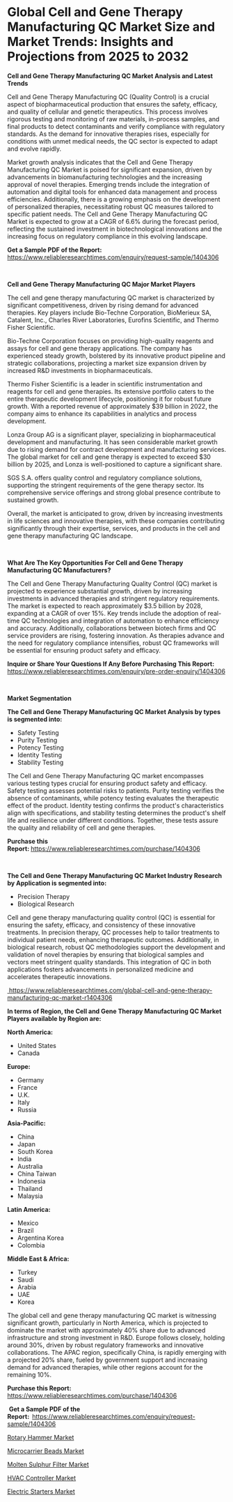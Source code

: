 <p><h1>Global Cell and Gene Therapy Manufacturing QC Market Size and Market Trends: Insights and Projections from 2025 to 2032</h1></p><p><strong>Cell and Gene Therapy Manufacturing QC Market Analysis and Latest Trends</strong></p>
<p><p>Cell and Gene Therapy Manufacturing QC (Quality Control) is a crucial aspect of biopharmaceutical production that ensures the safety, efficacy, and quality of cellular and genetic therapeutics. This process involves rigorous testing and monitoring of raw materials, in-process samples, and final products to detect contaminants and verify compliance with regulatory standards. As the demand for innovative therapies rises, especially for conditions with unmet medical needs, the QC sector is expected to adapt and evolve rapidly.</p><p>Market growth analysis indicates that the Cell and Gene Therapy Manufacturing QC Market is poised for significant expansion, driven by advancements in biomanufacturing technologies and the increasing approval of novel therapies. Emerging trends include the integration of automation and digital tools for enhanced data management and process efficiencies. Additionally, there is a growing emphasis on the development of personalized therapies, necessitating robust QC measures tailored to specific patient needs. The Cell and Gene Therapy Manufacturing QC Market is expected to grow at a CAGR of 6.6% during the forecast period, reflecting the sustained investment in biotechnological innovations and the increasing focus on regulatory compliance in this evolving landscape.</p></p>
<p><strong>Get a Sample PDF of the Report:&nbsp;</strong> <a href="https://www.reliableresearchtimes.com/enquiry/request-sample/1404306?utm_campaign=3444&utm_medium=2&utm_source=Github&utm_content=ia&utm_term=28032025&utm_id=cell-and-gene-therapy-manufacturing-qc">https://www.reliableresearchtimes.com/enquiry/request-sample/1404306</a></p>
<p>&nbsp;</p>
<p><strong>Cell and Gene Therapy Manufacturing QC Major Market Players</strong></p>
<p><p>The cell and gene therapy manufacturing QC market is characterized by significant competitiveness, driven by rising demand for advanced therapies. Key players include Bio-Techne Corporation, BioMerieux SA, Catalent, Inc., Charles River Laboratories, Eurofins Scientific, and Thermo Fisher Scientific. </p><p>Bio-Techne Corporation focuses on providing high-quality reagents and assays for cell and gene therapy applications. The company has experienced steady growth, bolstered by its innovative product pipeline and strategic collaborations, projecting a market size expansion driven by increased R&D investments in biopharmaceuticals.</p><p>Thermo Fisher Scientific is a leader in scientific instrumentation and reagents for cell and gene therapies. Its extensive portfolio caters to the entire therapeutic development lifecycle, positioning it for robust future growth. With a reported revenue of approximately $39 billion in 2022, the company aims to enhance its capabilities in analytics and process development.</p><p>Lonza Group AG is a significant player, specializing in biopharmaceutical development and manufacturing. It has seen considerable market growth due to rising demand for contract development and manufacturing services. The global market for cell and gene therapy is expected to exceed $30 billion by 2025, and Lonza is well-positioned to capture a significant share.</p><p>SGS S.A. offers quality control and regulatory compliance solutions, supporting the stringent requirements of the gene therapy sector. Its comprehensive service offerings and strong global presence contribute to sustained growth.</p><p>Overall, the market is anticipated to grow, driven by increasing investments in life sciences and innovative therapies, with these companies contributing significantly through their expertise, services, and products in the cell and gene therapy manufacturing QC landscape.</p></p>
<p>&nbsp;</p>
<p><strong>What Are The Key Opportunities For Cell and Gene Therapy Manufacturing QC Manufacturers?</strong></p>
<p><p>The Cell and Gene Therapy Manufacturing Quality Control (QC) market is projected to experience substantial growth, driven by increasing investments in advanced therapies and stringent regulatory requirements. The market is expected to reach approximately $3.5 billion by 2028, expanding at a CAGR of over 15%. Key trends include the adoption of real-time QC technologies and integration of automation to enhance efficiency and accuracy. Additionally, collaborations between biotech firms and QC service providers are rising, fostering innovation. As therapies advance and the need for regulatory compliance intensifies, robust QC frameworks will be essential for ensuring product safety and efficacy.</p></p>
<p><strong>Inquire or Share Your Questions If Any Before Purchasing This Report:</strong> <a href="https://www.reliableresearchtimes.com/enquiry/pre-order-enquiry/1404306?utm_campaign=3444&utm_medium=2&utm_source=Github&utm_content=ia&utm_term=28032025&utm_id=cell-and-gene-therapy-manufacturing-qc">https://www.reliableresearchtimes.com/enquiry/pre-order-enquiry/1404306</a></p>
<p>&nbsp;</p>
<p><strong>Market Segmentation</strong></p>
<p><strong>The Cell and Gene Therapy Manufacturing QC Market Analysis by types is segmented into:</strong></p>
<p><ul><li>Safety Testing</li><li>Purity Testing</li><li>Potency Testing</li><li>Identity Testing</li><li>Stability Testing</li></ul></p>
<p><p>The Cell and Gene Therapy Manufacturing QC market encompasses various testing types crucial for ensuring product safety and efficacy. Safety testing assesses potential risks to patients. Purity testing verifies the absence of contaminants, while potency testing evaluates the therapeutic effect of the product. Identity testing confirms the product's characteristics align with specifications, and stability testing determines the product's shelf life and resilience under different conditions. Together, these tests assure the quality and reliability of cell and gene therapies.</p></p>
<p><strong>Purchase this Report:&nbsp;</strong><a href="https://www.reliableresearchtimes.com/purchase/1404306?utm_campaign=3444&utm_medium=2&utm_source=Github&utm_content=ia&utm_term=28032025&utm_id=cell-and-gene-therapy-manufacturing-qc">https://www.reliableresearchtimes.com/purchase/1404306</a></p>
<p>&nbsp;</p>
<p><strong>The Cell and Gene Therapy Manufacturing QC Market Industry Research by Application is segmented into:</strong></p>
<p><ul><li>Precision Therapy</li><li>Biological Research</li></ul></p>
<p><p>Cell and gene therapy manufacturing quality control (QC) is essential for ensuring the safety, efficacy, and consistency of these innovative treatments. In precision therapy, QC processes help to tailor treatments to individual patient needs, enhancing therapeutic outcomes. Additionally, in biological research, robust QC methodologies support the development and validation of novel therapies by ensuring that biological samples and vectors meet stringent quality standards. This integration of QC in both applications fosters advancements in personalized medicine and accelerates therapeutic innovations.</p></p>
<p><a href="https://www.reliableresearchtimes.com/global-cell-and-gene-therapy-manufacturing-qc-market-r1404306?utm_campaign=3444&utm_medium=2&utm_source=Github&utm_content=ia&utm_term=28032025&utm_id=cell-and-gene-therapy-manufacturing-qc">&nbsp;https://www.reliableresearchtimes.com/global-cell-and-gene-therapy-manufacturing-qc-market-r1404306</a></p>
<p><strong>In terms of Region, the Cell and Gene Therapy Manufacturing QC Market Players available by Region are:</strong></p>
<p>
    <p> <strong> North America: </strong>
        <ul>
            <li>United States</li>
            <li>Canada</li>
        </ul>
        </p> 
    <p> <strong> Europe: </strong>
        <ul>
            <li>Germany</li>
            <li>France</li>
            <li>U.K.</li>
            <li>Italy</li>
            <li>Russia</li>
        </ul>
        </p> 
    <p> <strong> Asia-Pacific: </strong>
        <ul>
            <li>China</li>
            <li>Japan</li>
            <li>South Korea</li>
            <li>India</li>
            <li>Australia</li>
            <li>China Taiwan</li>
            <li>Indonesia</li>
            <li>Thailand</li>
            <li>Malaysia</li>
        </ul>
        </p> 
    <p> <strong> Latin America: </strong>
        <ul>
            <li>Mexico</li>
            <li>Brazil</li>
            <li>Argentina Korea</li>
            <li>Colombia</li>
        </ul>
        </p> 
    <p> <strong> Middle East & Africa: </strong>
        <ul>
            <li>Turkey</li>
            <li>Saudi</li>
            <li>Arabia</li>
            <li>UAE</li>
            <li>Korea</li>
        </ul>
    </p>
    </p>
<p><p>The global cell and gene therapy manufacturing QC market is witnessing significant growth, particularly in North America, which is projected to dominate the market with approximately 40% share due to advanced infrastructure and strong investment in R&D. Europe follows closely, holding around 30%, driven by robust regulatory frameworks and innovative collaborations. The APAC region, specifically China, is rapidly emerging with a projected 20% share, fueled by government support and increasing demand for advanced therapies, while other regions account for the remaining 10%.</p></p>
<p><strong>Purchase this Report: </strong><a href="https://www.reliableresearchtimes.com/purchase/1404306?utm_campaign=3444&utm_medium=2&utm_source=Github&utm_content=ia&utm_term=28032025&utm_id=cell-and-gene-therapy-manufacturing-qc">https://www.reliableresearchtimes.com/purchase/1404306</a></p>
<p>&nbsp;<strong>Get a Sample PDF of the Report:&nbsp;&nbsp;</strong><a href="https://www.reliableresearchtimes.com/enquiry/request-sample/1404306?utm_campaign=3444&utm_medium=2&utm_source=Github&utm_content=ia&utm_term=28032025&utm_id=cell-and-gene-therapy-manufacturing-qc">https://www.reliableresearchtimes.com/enquiry/request-sample/1404306</a></p>
<p><strong></strong></p>
<p><p><a href="https://www.linkedin.com/pulse/insightful-rotary-hammer-market-analysis-recent-performance-rdhhf?utm_campaign=3444&utm_medium=2&utm_source=Github&utm_content=ia&utm_term=28032025&utm_id=cell-and-gene-therapy-manufacturing-qc">Rotary Hammer Market</a></p><p><a href="https://github.com/ziwersekos/Market-Research-Report-List-1/blob/main/microcarrier-beads-market.md?utm_campaign=3444&utm_medium=2&utm_source=Github&utm_content=ia&utm_term=28032025&utm_id=cell-and-gene-therapy-manufacturing-qc">Microcarrier Beads Market</a></p><p><a href="https://www.linkedin.com/pulse/molten-sulphur-filter-industry-research-report-future-market-omgse?utm_campaign=3444&utm_medium=2&utm_source=Github&utm_content=ia&utm_term=28032025&utm_id=cell-and-gene-therapy-manufacturing-qc">Molten Sulphur Filter Market</a></p><p><a href="https://www.linkedin.com/pulse/revolutionizing-success-in-depth-review-theglobal-hvac-controller-z3s8f?utm_campaign=3444&utm_medium=2&utm_source=Github&utm_content=ia&utm_term=28032025&utm_id=cell-and-gene-therapy-manufacturing-qc">HVAC Controller Market</a></p><p><a href="https://www.linkedin.com/pulse/decoding-electric-starters-market-dynamics-strategic-imperatives-uwi9c?utm_campaign=3444&utm_medium=2&utm_source=Github&utm_content=ia&utm_term=28032025&utm_id=cell-and-gene-therapy-manufacturing-qc">Electric Starters Market</a></p></p>